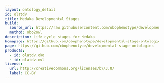 ```yaml
---
layout: ontology_detail
id: olatdv
title: Medaka Developmental Stages
build:
  source_url: https://raw.githubusercontent.com/obophenotype/developmental-stage-ontologies/master/src/olatdv/olatdv.obo
  method: obo2owl
description: Life cycle stages for Medaka
homepage: https://github.com/obophenotype/developmental-stage-ontologies/wiki/OlatDv
page: https://github.com/obophenotype/developmental-stage-ontologies
products:
  - id: olatdv.obo
  - id: olatdv.owl
license:
  url: http://creativecommons.org/licenses/by/3.0/
  label: CC-BY
---
```






